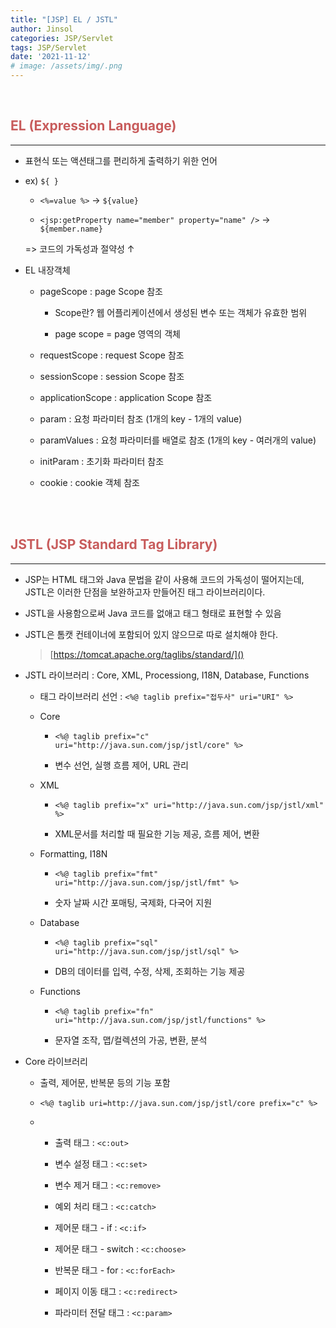 ```yaml
---
title: "[JSP] EL / JSTL"
author: Jinsol
categories: JSP/Servlet
tags: JSP/Servlet
date: '2021-11-12'
# image: /assets/img/.png
---
```


<br>

## <span style="color:#C85C5C">EL (Expression Language)</span>
<hr>

- 표현식 또는 액션태그를 편리하게 출력하기 위한 언어

-   ex) `${ }`

    - `<%=value %>` -> `${value}`

    - `<jsp:getProperty name="member" property="name" />` -> `${member.name}`

    => 코드의 가독성과 절약성 ↑

- EL 내장객체

    - pageScope : page Scope 참조

        - Scope란? 웹 어플리케이션에서 생성된 변수 또는 객체가 유효한 범위

        - page scope = page 영역의 객체

    - requestScope : request Scope 참조

    - sessionScope : session Scope 참조

    - applicationScope : application Scope 참조

    - param : 요청 파라미터 참조 (1개의 key - 1개의 value)

    - paramValues : 요청 파라미터를 배열로 참조 (1개의 key - 여러개의 value)

    - initParam : 초기화 파라미터 참조

    - cookie : cookie 객체 참조


<br><br>

## <span style="color:#C85C5C">JSTL (JSP Standard Tag Library)</span>
<hr>

- JSP는 HTML 태그와 Java 문법을 같이 사용해 코드의 가독성이 떨어지는데, JSTL은 이러한 단점을 보완하고자 만들어진 태그 라이브러리이다.

- JSTL을 사용함으로써 Java 코드를 없애고 태그 형태로 표현할 수 있음

- JSTL은 톰캣 컨테이너에 포함되어 있지 않으므로 따로 설치해야 한다.

    > [https://tomcat.apache.org/taglibs/standard/]()

- JSTL 라이브러리 : Core, XML, Processiong, I18N, Database, Functions

    - 태그 라이브러리 선언 : `<%@ taglib prefix="접두사" uri="URI" %>`

    - Core 
        
        - `<%@ taglib prefix="c" uri="http://java.sun.com/jsp/jstl/core" %>`
        
        - 변수 선언, 실행 흐름 제어, URL 관리

    - XML

        - `<%@ taglib prefix="x" uri="http://java.sun.com/jsp/jstl/xml" %>`

        - XML문서를 처리할 때 필요한 기능 제공, 흐름 제어, 변환

    - Formatting, I18N

        - `<%@ taglib prefix="fmt" uri="http://java.sun.com/jsp/jstl/fmt" %>`

        - 숫자 날짜 시간 포매팅, 국제화, 다국어 지원

    - Database

        - `<%@ taglib prefix="sql" uri="http://java.sun.com/jsp/jstl/sql" %>`

        - DB의 데이터를 입력, 수정, 삭제, 조회하는 기능 제공

    - Functions

        - `<%@ taglib prefix="fn" uri="http://java.sun.com/jsp/jstl/functions" %>`

        - 문자열 조작, 맵/컬렉션의 가공, 변환, 분석

- Core 라이브러리

    - 출력, 제어문, 반복문 등의 기능 포함

    - `<%@ taglib uri=http://java.sun.com/jsp/jstl/core prefix="c" %>`

    -   - 출력 태그 : `<c:out>` 

        - 변수 설정 태그 : `<c:set>`

        - 변수 제거 태그 : `<c:remove>`

        - 예외 처리 태그 : `<c:catch>`

        - 제어문 태그 - if : `<c:if>`

        - 제어문 태그 - switch : `<c:choose>`
        
        - 반복문 태그 - for : `<c:forEach>`

        - 페이지 이동 태그 : `<c:redirect>`
        
        - 파라미터 전달 태그 : `<c:param>`